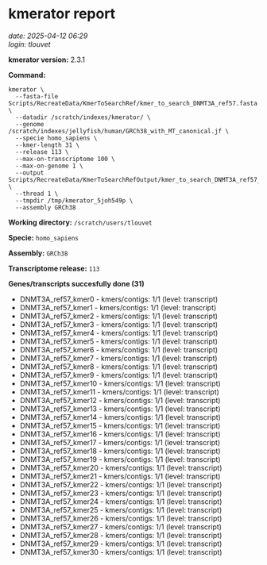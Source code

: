 # kmerator report
*date: 2025-04-12 06:29*  
*login: tlouvet*

**kmerator version:** 2.3.1

**Command:**

```
kmerator \
  --fasta-file Scripts/RecreateData/KmerToSearchRef/kmer_to_search_DNMT3A_ref57.fasta \
  --datadir /scratch/indexes/kmerator/ \
  --genome /scratch/indexes/jellyfish/human/GRCh38_with_MT_canonical.jf \
  --specie homo_sapiens \
  --kmer-length 31 \
  --release 113 \
  --max-on-transcriptome 100 \
  --max-on-genome 1 \
  --output Scripts/RecreateData/KmerToSearchRefOutput/kmer_to_search_DNMT3A_ref57_output \
  --thread 1 \
  --tmpdir /tmp/kmerator_5joh549p \
  --assembly GRCh38
```

**Working directory:** `/scratch/users/tlouvet`

**Specie:** `homo_sapiens`

**Assembly:** `GRCh38`

**Transcriptome release:** `113`

**Genes/transcripts succesfully done (31)**

- DNMT3A_ref57_kmer0 - kmers/contigs: 1/1 (level: transcript)
- DNMT3A_ref57_kmer1 - kmers/contigs: 1/1 (level: transcript)
- DNMT3A_ref57_kmer2 - kmers/contigs: 1/1 (level: transcript)
- DNMT3A_ref57_kmer3 - kmers/contigs: 1/1 (level: transcript)
- DNMT3A_ref57_kmer4 - kmers/contigs: 1/1 (level: transcript)
- DNMT3A_ref57_kmer5 - kmers/contigs: 1/1 (level: transcript)
- DNMT3A_ref57_kmer6 - kmers/contigs: 1/1 (level: transcript)
- DNMT3A_ref57_kmer7 - kmers/contigs: 1/1 (level: transcript)
- DNMT3A_ref57_kmer8 - kmers/contigs: 1/1 (level: transcript)
- DNMT3A_ref57_kmer9 - kmers/contigs: 1/1 (level: transcript)
- DNMT3A_ref57_kmer10 - kmers/contigs: 1/1 (level: transcript)
- DNMT3A_ref57_kmer11 - kmers/contigs: 1/1 (level: transcript)
- DNMT3A_ref57_kmer12 - kmers/contigs: 1/1 (level: transcript)
- DNMT3A_ref57_kmer13 - kmers/contigs: 1/1 (level: transcript)
- DNMT3A_ref57_kmer14 - kmers/contigs: 1/1 (level: transcript)
- DNMT3A_ref57_kmer15 - kmers/contigs: 1/1 (level: transcript)
- DNMT3A_ref57_kmer16 - kmers/contigs: 1/1 (level: transcript)
- DNMT3A_ref57_kmer17 - kmers/contigs: 1/1 (level: transcript)
- DNMT3A_ref57_kmer18 - kmers/contigs: 1/1 (level: transcript)
- DNMT3A_ref57_kmer19 - kmers/contigs: 1/1 (level: transcript)
- DNMT3A_ref57_kmer20 - kmers/contigs: 1/1 (level: transcript)
- DNMT3A_ref57_kmer21 - kmers/contigs: 1/1 (level: transcript)
- DNMT3A_ref57_kmer22 - kmers/contigs: 1/1 (level: transcript)
- DNMT3A_ref57_kmer23 - kmers/contigs: 1/1 (level: transcript)
- DNMT3A_ref57_kmer24 - kmers/contigs: 1/1 (level: transcript)
- DNMT3A_ref57_kmer25 - kmers/contigs: 1/1 (level: transcript)
- DNMT3A_ref57_kmer26 - kmers/contigs: 1/1 (level: transcript)
- DNMT3A_ref57_kmer27 - kmers/contigs: 1/1 (level: transcript)
- DNMT3A_ref57_kmer28 - kmers/contigs: 1/1 (level: transcript)
- DNMT3A_ref57_kmer29 - kmers/contigs: 1/1 (level: transcript)
- DNMT3A_ref57_kmer30 - kmers/contigs: 1/1 (level: transcript)
